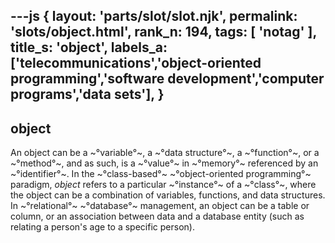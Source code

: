 ---js
{
  layout: 'parts/slot/slot.njk',
  permalink: 'slots/object.html',
  rank_n: 194,
  tags: [ 'notag' ],
  title_s: 'object',
  labels_a: ['telecommunications','object-oriented programming','software development','computer programs','data sets'],
}
---
## object

An object can be a ~°variable°~, a ~°data structure°~, a ~°function°~, or a ~°method°~, and as such, is a ~°value°~ in ~°memory°~ referenced by an ~°identifier°~.  In the ~°class-based°~ ~°object-oriented programming°~ paradigm, <i>object</i> refers to a particular ~°instance°~ of a ~°class°~, where the object can be a combination of variables, functions, and data structures.  In ~°relational°~ ~°database°~ management, an object can be a table or column, or an association between data and a database entity (such as relating a person's age to a specific person).

